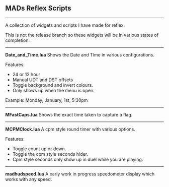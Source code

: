 ## MADs Reflex Scripts

----------
A collection of widgets and scripts I have made for reflex.

This is not the release branch so these widgets will be in various states of completion.

----------
**Date_and_Time.lua**
Shows the Date and Time in various configurations.

Features:

- 24 or 12 hour
- Manual UDT and DST offsets
- Toggle background and invert colours.
- Only shows up when the menu is open.

Example: Monday, January, 1st, 5:30pm

----------
**MFastCaps.lua**
Shows the exact time taken to capture a flag.


----------
**MCPMClock.lua**
A cpm style round timer with various options.

Features:

- Toggle count up or down.
- Toggle the cpm style seconds hider.
- Cpm style seconds only show up in duel while you are playing.


----------
**madhudspeed.lua**
A early work in progress speedometer display which works with any speed.
